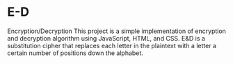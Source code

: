 # E-D
Encryption/Decryption This project is a simple implementation of encryption and decryption algorithm using JavaScript, HTML, and CSS. E&amp;D is a substitution cipher that replaces each letter in the plaintext with a letter a certain number of positions down the alphabet.
